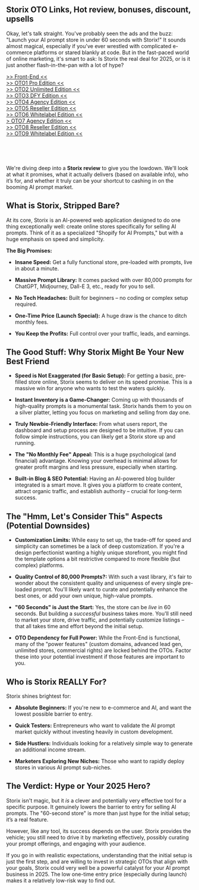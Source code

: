 <h2 id="article-2-storix-review-2025-is-this-really-the-60" class="mb-2 mt-6 text-lg font-[500] first:mt-0 dark:font-[475] [hr+&amp;]:mt-4">Storix OTO Links, Hot review, bonuses, discount, upsells</h2>
<p class="my-0">Okay, let's talk straight. You've probably seen the ads and the buzz: "Launch your AI prompt store in under 60 seconds with Storix!" It sounds almost magical, especially if you've ever wrestled with complicated e-commerce platforms or stared blankly at code. But in the fast-paced world of online marketing, it's smart to ask: Is Storix the real deal for 2025, or is it just another flash-in-the-pan with a lot of hype?</p>
<p><a href="https://otoslinks.com/storix-oto-upsells-review/">&gt;&gt; Front-End &lt;&lt;</a><br /><a href="https://otoslinks.com/storix-oto-upsells-review/">&gt;&gt; OTO1 Pro Edition &lt;&lt;</a><br /><a href="https://otoslinks.com/storix-oto-upsells-review/">&gt;&gt; OTO2 Unlimited Edition &lt;&lt;</a><br /><a href="https://otoslinks.com/storix-oto-upsells-review/">&gt;&gt; OTO3 DFY Edition &lt;&lt;</a><br /><a href="https://otoslinks.com/storix-oto-upsells-review/">&gt;&gt; OTO4 Agency Edition &lt;&lt;</a><br /><a href="https://otoslinks.com/storix-oto-upsells-review/">&gt;&gt; OTO5 Reseller Edition &lt;&lt;</a><br /><a href="https://otoslinks.com/storix-oto-upsells-review/">&gt;&gt; OTO6 Whitelabel Edition &lt;&lt;</a><br /><a href="https://otoslinks.com/storix-oto-upsells-review/">&gt; OTO7 Agency Edition &lt;&lt;</a><br /><a href="https://otoslinks.com/storix-oto-upsells-review/">&gt;&gt; OTO8 Reseller Edition &lt;&lt;</a><br /><a href="https://otoslinks.com/storix-oto-upsells-review/">&gt;&gt; OTO9 Whitelabel Edition &lt;&lt;</a></p>
<p>&nbsp;</p>
<p class="my-0">&nbsp;</p>
<p class="my-0">We're diving deep into a&nbsp;<strong>Storix review</strong>&nbsp;to give you the lowdown. We'll look at what it promises, what it actually delivers (based on available info), who it&rsquo;s for, and whether it truly can be your shortcut to cashing in on the booming AI prompt market.</p>
<h2 class="mb-xs mt-5 text-base font-[500] first:mt-0 dark:font-[475]">What is Storix, Stripped Bare?</h2>
<p class="my-0">At its core, Storix is an AI-powered web application designed to do one thing exceptionally well: create online stores specifically for selling AI prompts. Think of it as a specialized "Shopify for AI Prompts," but with a huge emphasis on speed and simplicity.</p>
<p class="my-0"><strong>The Big Promises:</strong></p>
<ul class="marker:text-textOff list-disc">
<li>
<p class="my-0"><strong>Insane Speed:</strong>&nbsp;Get a fully functional store, pre-loaded with prompts, live in about a minute.</p>
</li>
<li>
<p class="my-0"><strong>Massive Prompt Library:</strong>&nbsp;It comes packed with over 80,000 prompts for ChatGPT, Midjourney, Dall-E 3, etc., ready for you to sell.</p>
</li>
<li>
<p class="my-0"><strong>No Tech Headaches:</strong>&nbsp;Built for beginners &ndash; no coding or complex setup required.</p>
</li>
<li>
<p class="my-0"><strong>One-Time Price (Launch Special):</strong>&nbsp;A huge draw is the chance to ditch monthly fees.</p>
</li>
<li>
<p class="my-0"><strong>You Keep the Profits:</strong>&nbsp;Full control over your traffic, leads, and earnings.</p>
</li>
</ul>
<h2 class="mb-xs mt-5 text-base font-[500] first:mt-0 dark:font-[475]">The Good Stuff: Why Storix Might Be Your New Best Friend</h2>
<ul class="marker:text-textOff list-disc">
<li>
<p class="my-0"><strong>Speed is Not Exaggerated (for Basic Setup):</strong>&nbsp;For getting a basic, pre-filled store online, Storix seems to deliver on its speed promise. This is a massive win for anyone who wants to test the waters quickly.</p>
</li>
<li>
<p class="my-0"><strong>Instant Inventory is a Game-Changer:</strong>&nbsp;Coming up with thousands of high-quality prompts is a monumental task. Storix hands them to you on a silver platter, letting you focus on marketing and selling from day one.</p>
</li>
<li>
<p class="my-0"><strong>Truly Newbie-Friendly Interface:</strong>&nbsp;From what users report, the dashboard and setup process are designed to be intuitive. If you can follow simple instructions, you can likely get a Storix store up and running.</p>
</li>
<li>
<p class="my-0"><strong>The "No Monthly Fee" Appeal:</strong>&nbsp;This is a huge psychological (and financial) advantage. Knowing your overhead is minimal allows for greater profit margins and less pressure, especially when starting.</p>
</li>
<li>
<p class="my-0"><strong>Built-in Blog &amp; SEO Potential:</strong>&nbsp;Having an AI-powered blog builder integrated is a smart move. It gives you a platform to create content, attract organic traffic, and establish authority &ndash; crucial for long-term success.</p>
</li>
</ul>
<h2 class="mb-xs mt-5 text-base font-[500] first:mt-0 dark:font-[475]">The "Hmm, Let's Consider This" Aspects (Potential Downsides)</h2>
<ul class="marker:text-textOff list-disc">
<li>
<p class="my-0"><strong>Customization Limits:</strong>&nbsp;While easy to set up, the trade-off for speed and simplicity can sometimes be a lack of deep customization. If you're a design perfectionist wanting a highly unique storefront, you might find the template options a bit restrictive compared to more flexible (but complex) platforms.</p>
</li>
<li>
<p class="my-0"><strong>Quality Control of 80,000 Prompts?:</strong>&nbsp;With such a vast library, it's fair to wonder about the consistent quality and uniqueness of every single pre-loaded prompt. You'll likely want to curate and potentially enhance the best ones, or add your own unique, high-value prompts.</p>
</li>
<li>
<p class="my-0"><strong>"60 Seconds" is Just the Start:</strong>&nbsp;Yes, the store can be&nbsp;<em>live</em>&nbsp;in 60 seconds. But building a&nbsp;<em>successful</em>&nbsp;business takes more. You'll still need to market your store, drive traffic, and potentially customize listings &ndash; that all takes time and effort beyond the initial setup.</p>
</li>
<li>
<p class="my-0"><strong>OTO Dependency for Full Power:</strong>&nbsp;While the Front-End is functional, many of the "power features" (custom domains, advanced lead gen, unlimited stores, commercial rights) are locked behind the OTOs. Factor these into your potential investment if those features are important to you.</p>
</li>
</ul>
<h2 class="mb-xs mt-5 text-base font-[500] first:mt-0 dark:font-[475]">Who is Storix REALLY For?</h2>
<p class="my-0">Storix shines brightest for:</p>
<ul class="marker:text-textOff list-disc">
<li>
<p class="my-0"><strong>Absolute Beginners:</strong>&nbsp;If you're new to e-commerce and AI, and want the lowest possible barrier to entry.</p>
</li>
<li>
<p class="my-0"><strong>Quick Testers:</strong>&nbsp;Entrepreneurs who want to validate the AI prompt market quickly without investing heavily in custom development.</p>
</li>
<li>
<p class="my-0"><strong>Side Hustlers:</strong>&nbsp;Individuals looking for a relatively simple way to generate an additional income stream.</p>
</li>
<li>
<p class="my-0"><strong>Marketers Exploring New Niches:</strong>&nbsp;Those who want to rapidly deploy stores in various AI prompt sub-niches.</p>
</li>
</ul>
<h2 class="mb-xs mt-5 text-base font-[500] first:mt-0 dark:font-[475]">The Verdict: Hype or Your 2025 Hero?</h2>
<p class="my-0">Storix isn't magic, but it&nbsp;<em>is</em>&nbsp;a clever and potentially very effective tool for a specific purpose. It genuinely lowers the barrier to entry for selling AI prompts. The "60-second store" is more than just hype for the initial setup; it&rsquo;s a real feature.</p>
<p class="my-0">However, like any tool, its success depends on the user. Storix provides the vehicle; you still need to drive it by marketing effectively, possibly curating your prompt offerings, and engaging with your audience.</p>
<p class="my-0">If you go in with realistic expectations, understanding that the initial setup is just the first step, and are willing to invest in strategic OTOs that align with your goals, Storix could very well be a powerful catalyst for your AI prompt business in 2025. The low one-time entry price (especially during launch) makes it a relatively low-risk way to find out.</p>
